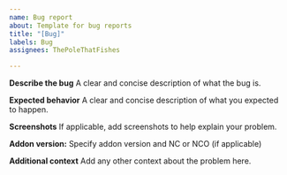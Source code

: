 ```yaml
---
name: Bug report
about: Template for bug reports
title: "[Bug]"
labels: Bug
assignees: ThePoleThatFishes

---
```


**Describe the bug**
A clear and concise description of what the bug is.

**Expected behavior**
A clear and concise description of what you expected to happen.

**Screenshots**
If applicable, add screenshots to help explain your problem.

**Addon version:**
Specify addon version and NC or NCO (if applicable)

**Additional context**
Add any other context about the problem here.
